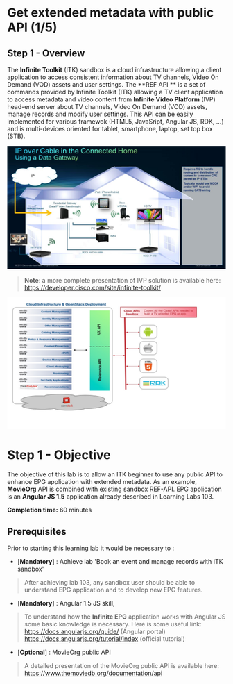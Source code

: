 #  Get extended metadata with public API (1/5)

## Step 1 - Overview

The **Infinite Toolkit** (ITK) sandbox is a cloud infrastructure allowing a client application to access consistent information about TV channels,  Video On Demand (VOD) assets and user settings.
The **REF API ** is a set of commands provided by Infinite Toolkit (ITK) allowing a TV client application to access metadata and video content from **Infinite Video Platform** (IVP) head-end server about TV channels, Video On Demand (VOD) assets, manage records and modify user settings.
This API can be easily implemented for various framewok (HTML5, JavaSript, Angular JS, RDK, ...) and is multi-devices oriented for tablet, smartphone, laptop, set top box (STB).




  ![](./assets/images/REF-API-105-02_IP.jpg)<br/>
  


> **Note**:
> a more complete presentation of IVP solution is available here:
> https://developer.cisco.com/site/infinite-toolkit/

  ![](./assets/images/REF-API-105-01_archi.jpg)<br/>


# Step 1 - Objective

The objective of this lab is to allow an ITK beginner to use any public API to enhance EPG application with extended metadata. As an example, **MovieOrg** API is combined with existing sandbox REF-API. 
EPG application is an **Angular JS 1.5** application already described in Learning Labs 103.


**Completion time:** 60 minutes

## Prerequisites
Prior to starting this learning lab it would be necessary to :

- [**Mandatory**] : Achieve lab 'Book an event and manage records with ITK sandbox'
> After achieving lab 103, any sandbox user should be able to understand EPG application and to develop new EPG features.


- [**Mandatory**] : Angular 1.5 JS skill,
> To understand how the **Infinite EPG** application works with Angular JS some basic knowledge is necessary. Here is some useful link:
> https://docs.angularjs.org/guide/ (Angular portal)
> https://docs.angularjs.org/tutorial/index (official tutorial)



- [**Optional**] : MovieOrg public API
> A detailed presentation of the MovieOrg public API is available here:
> https://www.themoviedb.org/documentation/api


